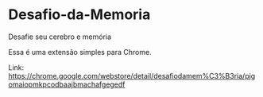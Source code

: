 # Desafio-da-Memoria
Desafie seu cerebro e memória

Essa é uma extensão simples para Chrome.

Link: https://chrome.google.com/webstore/detail/desafiodamem%C3%B3ria/pigomaiopmkpcodbaajbmachafgegedf
